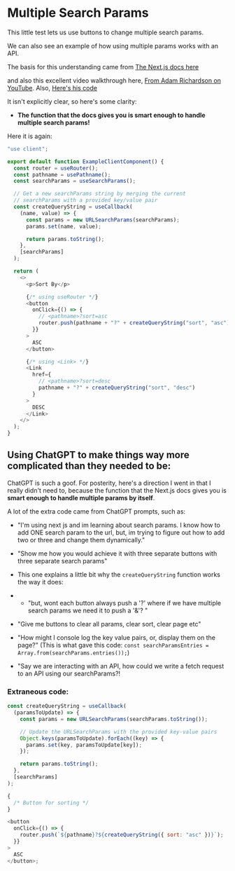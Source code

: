 # Multiple Search Params

This little test lets us use buttons to change multiple search params.

We can also see an example of how using multiple params works with an API.

The basis for this understanding came from [The Next.js docs here](https://nextjs.org/docs/app/api-reference/functions/use-search-params#updating-searchparams)

and also this excellent video walkthrough here, [From Adam Richardson on YouTube](https://www.youtube.com/watch?v=HuZxu_i4gO0).
Also, [Here's his code](https://www.adamrichardson.dev/blog/nextjs-search-params-guide#nextjs-implementation)

It isn't explicitly clear, so here's some clarity:

- **The function that the docs gives you is smart enough to handle multiple search params!**

Here it is again:

```js
"use client";

export default function ExampleClientComponent() {
  const router = useRouter();
  const pathname = usePathname();
  const searchParams = useSearchParams();

  // Get a new searchParams string by merging the current
  // searchParams with a provided key/value pair
  const createQueryString = useCallback(
    (name, value) => {
      const params = new URLSearchParams(searchParams);
      params.set(name, value);

      return params.toString();
    },
    [searchParams]
  );

  return (
    <>
      <p>Sort By</p>

      {/* using useRouter */}
      <button
        onClick={() => {
          // <pathname>?sort=asc
          router.push(pathname + "?" + createQueryString("sort", "asc"));
        }}
      >
        ASC
      </button>

      {/* using <Link> */}
      <Link
        href={
          // <pathname>?sort=desc
          pathname + "?" + createQueryString("sort", "desc")
        }
      >
        DESC
      </Link>
    </>
  );
}
```

## Using ChatGPT to make things way more complicated than they needed to be:

ChatGPT is such a goof. For posterity, here's a direction I went in that I really didn't need to, because the function that the Next.js docs gives you is **smart enough to handle multiple params by itself**.

A lot of the extra code came from ChatGPT prompts, such as:

- "I'm using next js and im learning about search params. I know how to add ONE search param to the url, but, im trying to figure out how to add two or three and change them dynamically."

- "Show me how you would achieve it with three separate buttons with three separate search params"

- This one explains a little bit why the `createQueryString` function works the way it does:
- - "but, wont each button always push a '?' where if we have multiple search params we need it to push a '&'? "

- "Give me buttons to clear all params, clear sort, clear page etc"

- "How might I console log the key value pairs, or, display them on the page?" (This is what gave this code: `const searchParamsEntries = Array.from(searchParams.entries());`)

- "Say we are interacting with an API, how could we write a fetch request to an API using our searchParams?!

### Extraneous code:

```js
const createQueryString = useCallback(
  (paramsToUpdate) => {
    const params = new URLSearchParams(searchParams.toString());

    // Update the URLSearchParams with the provided key-value pairs
    Object.keys(paramsToUpdate).forEach((key) => {
      params.set(key, paramsToUpdate[key]);
    });

    return params.toString();
  },
  [searchParams]
);

{
  /* Button for sorting */
}

<button
  onClick={() => {
    router.push(`${pathname}?${createQueryString({ sort: "asc" })}`);
  }}
>
  ASC
</button>;
```
